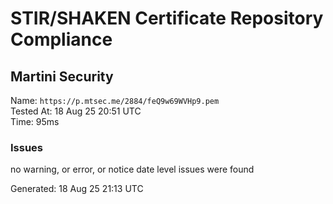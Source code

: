# STIR/SHAKEN Certificate Repository Compliance

## Martini Security

Name: `https://p.mtsec.me/2884/feQ9w69WVHp9.pem`\
Tested At: 18 Aug 25 20:51 UTC\
Time: 95ms

### Issues

no warning, or error, or notice date level issues were found

Generated: 18 Aug 25 21:13 UTC